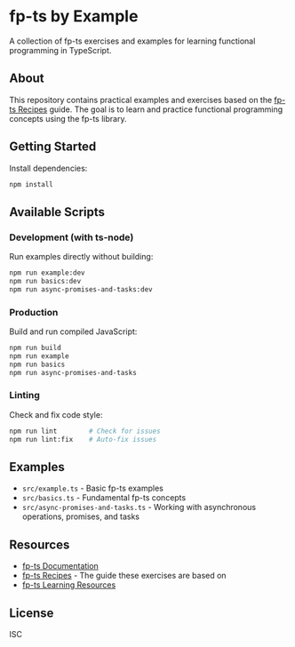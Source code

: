 # fp-ts by Example

A collection of fp-ts exercises and examples for learning functional programming in TypeScript.

## About

This repository contains practical examples and exercises based on the [fp-ts Recipes](https://grossbart.github.io/fp-ts-recipes/#/) guide. The goal is to learn and practice functional programming concepts using the fp-ts library.

## Getting Started

Install dependencies:

```bash
npm install
```

## Available Scripts

### Development (with ts-node)
Run examples directly without building:

```bash
npm run example:dev
npm run basics:dev
npm run async-promises-and-tasks:dev
```

### Production
Build and run compiled JavaScript:

```bash
npm run build
npm run example
npm run basics
npm run async-promises-and-tasks
```

### Linting
Check and fix code style:

```bash
npm run lint        # Check for issues
npm run lint:fix    # Auto-fix issues
```

## Examples

- `src/example.ts` - Basic fp-ts examples
- `src/basics.ts` - Fundamental fp-ts concepts
- `src/async-promises-and-tasks.ts` - Working with asynchronous operations, promises, and tasks

## Resources

- [fp-ts Documentation](https://gcanti.github.io/fp-ts/)
- [fp-ts Recipes](https://grossbart.github.io/fp-ts-recipes/#/) - The guide these exercises are based on
- [fp-ts Learning Resources](https://github.com/gcanti/fp-ts/blob/master/docs/learning-resources.md)

## License

ISC